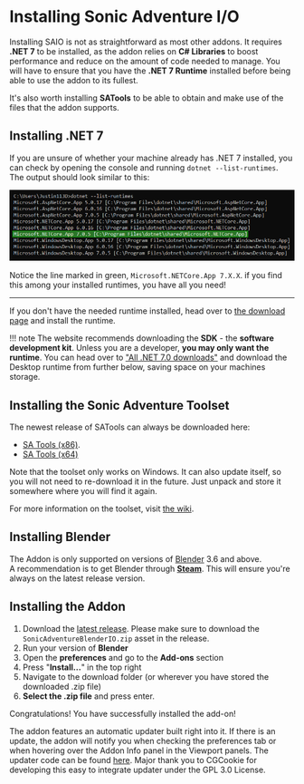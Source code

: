 # Installing Sonic Adventure I/O

Installing SAIO is not as straightforward as most other addons. It requires **.NET 7** to be installed, as the addon relies on **C# Libraries** to boost performance and reduce on the amount of code needed to manage. You will have to ensure that you have the **.NET 7 Runtime** installed before being able to use the addon to its fullest.

It's also worth installing **SATools** to be able to obtain and make use of the files that the addon supports.

## Installing .NET 7

If you are unsure of whether your machine already has .NET 7 installed, you can check by opening the console and running `dotnet --list-runtimes`.
<br/> The output should look similar to this:

![Screenshot of a windows commandline interface showing the installed dotnet runtimes.](../img/installing_dotnet7.png)

Notice the line marked in green, `Microsoft.NETCore.App 7.X.X`. if you find this among your installed runtimes, you have all you need!

---

If you don't have the needed runtime installed, head over to [the download page](https://dotnet.microsoft.com/en-us/download) and install the runtime.

!!! note
	The website recommends downloading the **SDK** - the **software development kit**. Unless you are a developer, **you may only want the runtime**. You can head over to ["All .NET 7.0 downloads"](https://dotnet.microsoft.com/en-us/download/dotnet/7.0) and download the Desktop runtime from further below, saving space on your machines storage.

## Installing the Sonic Adventure Toolset

The newest release of SATools can always be downloaded here:

- [SA Tools (x86)](https://mm.reimuhakurei.net/SA%20Tools%20x86.7z).
- [SA Tools (x64)](https://mm.reimuhakurei.net/SA%20Tools%20x64.7z)

Note that the toolset only works on Windows.
It can also update itself, so you will not need to re-download it in the future. Just unpack and store it somewhere where you will find it again.

For more information on the toolset, visit [the wiki](https://github.com/X-Hax/sa_tools/wiki).

## Installing Blender

The Addon is only supported on versions of [Blender](https://blender.org) 3.6 and above.
<br/> A recommendation is to get Blender through [**Steam**](https://store.steampowered.com/app/365670). This will ensure you're always on the latest release version.

## Installing the Addon

1. Download the [latest release](https://github.com/X-Hax/SonicAdventureBlenderIO/releases/). Please make sure to download the `SonicAdventureBlenderIO.zip` asset in the release.
2. Run your version of **Blender**
3. Open the **preferences** and go to the **Add-ons** section
4. Press "**Install...**" in the top right
5. Navigate to the download folder (or wherever you have stored the downloaded .zip file)
6. **Select the .zip file** and press enter.

Congratulations! You have successfully installed the add-on!

The addon features an automatic updater built right into it. If there is an update, the addon will notify you when checking the preferences tab or when hovering over the Addon Info panel in the Viewport panels. The updater code can be found [here](https://github.com/CGCookie/blender-addon-updater). Major thank you to CGCookie for developing this easy to integrate updater under the GPL 3.0 License.